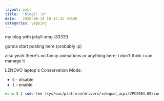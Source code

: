 ```yaml
---
layout: post
title:  "blog?! :o"
date:   2025-06-14 19:14:31 +0530
categories: yapping
---
```

my blog with jekyll omg :33333

gonna start posting here (probably :p)

also yeah there's no fancy animations or anything here; i don't think i can manage it


LENOVO laptop's Conservation Mode:
- `0` - disable
- `1` - enable

```sh
echo 1 | sudo tee /sys/bus/platform/drivers/ideapad_acpi/VPC2004:00/conservation_mode
```